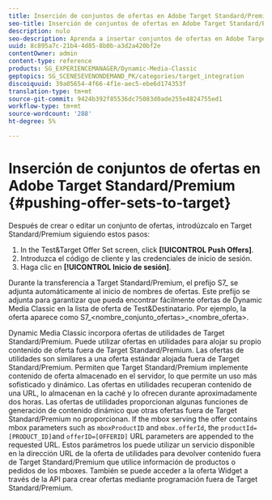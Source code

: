 ```yaml
---
title: Inserción de conjuntos de ofertas en Adobe Target Standard/Premium
seo-title: Inserción de conjuntos de ofertas en Adobe Target Standard/Premium
description: nulo
seo-description: Aprenda a insertar conjuntos de ofertas en Adobe Target Standard/Premium.
uuid: 8c895a7c-21b4-4d85-8b0b-a3d2a420bf2e
contentOwner: admin
content-type: reference
products: SG_EXPERIENCEMANAGER/Dynamic-Media-Classic
geptopics: SG_SCENESEVENONDEMAND_PK/categories/target_integration
discoiquuid: 39a05654-4f66-4f1e-aec5-ebe6d174353f
translation-type: tm+mt
source-git-commit: 9424b392f85536dc75083d0ade255e4824755ed1
workflow-type: tm+mt
source-wordcount: '288'
ht-degree: 5%

---
```



# Inserción de conjuntos de ofertas en Adobe Target Standard/Premium {#pushing-offer-sets-to-target}

Después de crear o editar un conjunto de ofertas, introdúzcalo en Target Standard/Premium siguiendo estos pasos:

1. In the Test&amp;Target Offer Set screen, click **[!UICONTROL Push Offers]**.
1. Introduzca el código de cliente y las credenciales de inicio de sesión.
1. Haga clic en **[!UICONTROL Inicio de sesión]**.

Durante la transferencia a Target Standard/Premium, el prefijo S7_ se adjunta automáticamente al inicio de nombres de ofertas. Este prefijo se adjunta para garantizar que pueda encontrar fácilmente ofertas de Dynamic Media Classic en la lista de oferta de Test&amp;Destinatario. Por ejemplo, la oferta aparece como S7_&lt;nombre_conjunto_ofertas>_&lt;nombre_oferta>.

Dynamic Media Classic incorpora ofertas de utilidades de Target Standard/Premium. Puede utilizar ofertas en utilidades para alojar su propio contenido de oferta fuera de Target Standard/Premium. Las ofertas de utilidades son similares a una oferta estándar alojada fuera de Target Standard/Premium. Permiten que Target Standard/Premium implemente contenido de oferta almacenado en el servidor, lo que permite un uso más sofisticado y dinámico. Las ofertas en utilidades recuperan contenido de una URL, lo almacenan en la caché y lo ofrecen durante aproximadamente dos horas. Las ofertas de utilidades proporcionan algunas funciones de generación de contenido dinámico que otras ofertas fuera de Target Standard/Premium no proporcionan. If the mbox serving the offer contains mbox parameters such as `mboxProductID` and `mbox.offerId`, the `productId=[PRODUCT_ID]`and `offerID=[OFFERID]` URL parameters are appended to the requested URL. Estos parámetros los puede utilizar un servicio disponible en la dirección URL de la oferta de utilidades para devolver contenido fuera de Target Standard/Premium que utilice información de productos o pedidos de los mboxes. También se puede acceder a la oferta Widget a través de la API para crear ofertas mediante programación fuera de Target Standard/Premium.
